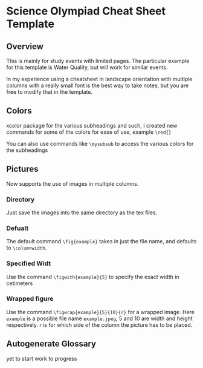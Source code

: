 # Science Olympiad Cheat Sheet Template
## Overview
This is mainly for study events with limited pages. The particular example for this template is Water Quality, but will work for similar events. 

In my experience using a cheatsheet in landscape orientation with multiple columns with a really small font is the best way to take notes, but you are free to modify that in the template.

## Colors
xcolor package for the various subheadings and such, I created new commands for some of the colors for ease of use, example `\red{}`

You can also use commands like `\mysubsub` to access the various colors for the subheadings

## Pictures
Now supports the use of images in multiple columns.
### Directory
Just save the images into the same directory as the tex files.
### Defualt
The default command  `\fig{example}` takes in just the file name, and defaults to `\columnwidth`.
### Specified Widt
Use the command `\figwith{example}{5}` to specify the exact width in cetimeters
### Wrapped figure
Use the command `\figwrap{example}{5}{10}{r}` for a wrapped image. Here `example` is a possible file name `example.jpeg`, 5 and 10 are width and height respectively. r is for which side of the column the picture has to be placed.

## Autogenerate Glossary
yet to start work to progress
